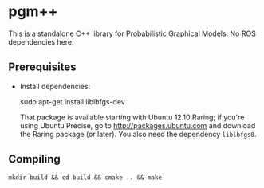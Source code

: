 pgm++
=====

This is a standalone C++ library for Probabilistic Graphical Models. No ROS dependencies here.

Prerequisites
-------------

* Install dependencies:

    sudo apt-get install liblbfgs-dev

  That package is available starting with Ubuntu 12.10 Raring; if you're using
  Ubuntu Precise, go to http://packages.ubuntu.com and download the Raring
  package (or later). You also need the dependency `liblbfgs0`.

Compiling
---------

    mkdir build && cd build && cmake .. && make
